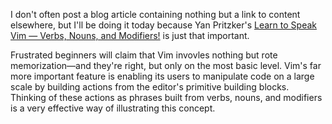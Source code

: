 I don't often post a blog article containing nothing but a link to content elsewhere, but I'll be doing it today because Yan Pritzker's [Learn to Speak Vim &mdash; Verbs, Nouns, and Modifiers!](http://yanpritzker.com/2011/12/16/learn-to-speak-vim-verbs-nouns-and-modifiers/) is just that important.

Frustrated beginners will claim that Vim invovles nothing but rote memorization&mdash;and they're right, but only on the most basic level. Vim's far more important feature is enabling its users to manipulate code on a large scale by building actions from the editor's primitive building blocks. Thinking of these actions as phrases built from verbs, nouns, and modifiers is a very effective way of illustrating this concept.
